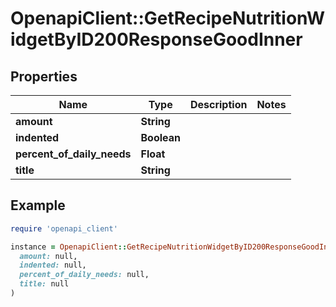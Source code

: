 # OpenapiClient::GetRecipeNutritionWidgetByID200ResponseGoodInner

## Properties

| Name | Type | Description | Notes |
| ---- | ---- | ----------- | ----- |
| **amount** | **String** |  |  |
| **indented** | **Boolean** |  |  |
| **percent_of_daily_needs** | **Float** |  |  |
| **title** | **String** |  |  |

## Example

```ruby
require 'openapi_client'

instance = OpenapiClient::GetRecipeNutritionWidgetByID200ResponseGoodInner.new(
  amount: null,
  indented: null,
  percent_of_daily_needs: null,
  title: null
)
```

